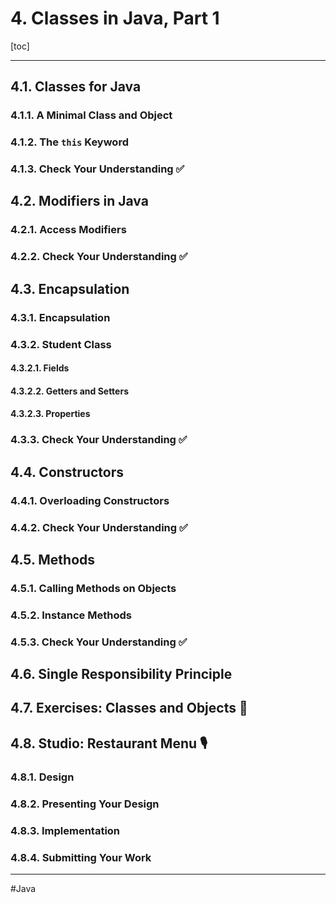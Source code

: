 # 4. Classes in Java, Part 1

[toc]

---

## 4.1. Classes for Java

### 4.1.1. A Minimal Class and Object

### 4.1.2. The `this` Keyword

### 4.1.3. Check Your Understanding :white_check_mark:

## 4.2. Modifiers in Java

### 4.2.1. Access Modifiers

### 4.2.2. Check Your Understanding :white_check_mark:

## 4.3. Encapsulation

### 4.3.1. Encapsulation

### 4.3.2. Student Class

#### 4.3.2.1. Fields

#### 4.3.2.2. Getters and Setters

#### 4.3.2.3. Properties

### 4.3.3. Check Your Understanding :white_check_mark:

## 4.4. Constructors

### 4.4.1. Overloading Constructors

### 4.4.2. Check Your Understanding :white_check_mark:

## 4.5. Methods

### 4.5.1. Calling Methods on Objects

### 4.5.2. Instance Methods

### 4.5.3. Check Your Understanding :white_check_mark:

## 4.6. Single Responsibility Principle

## 4.7. Exercises: Classes and Objects :runner:

## 4.8. Studio: Restaurant Menu :studio_microphone:

### 4.8.1. Design

### 4.8.2. Presenting Your Design

### 4.8.3. Implementation
### 4.8.4. Submitting Your Work

---

#Java